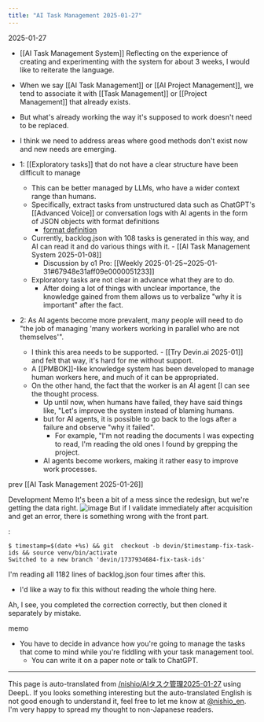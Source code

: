 ```yaml
---
title: "AI Task Management 2025-01-27"
---
```


2025-01-27
- [[AI Task Management System]] Reflecting on the experience of creating and experimenting with the system for about 3 weeks, I would like to reiterate the language.

- When we say [[AI Task Management]] or [[AI Project Management]], we tend to associate it with [[Task Management]] or [[Project Management]] that already exists.
- But what's already working the way it's supposed to work doesn't need to be replaced.
- I think we need to address areas where good methods don't exist now and new needs are emerging.
- 1: [[Exploratory tasks]] that do not have a clear structure have been difficult to manage
    - This can be better managed by LLMs, who have a wider context range than humans.
    - Specifically, extract tasks from unstructured data such as ChatGPT's [[Advanced Voice]] or conversation logs with AI agents in the form of JSON objects with format definitions
        - [format definition](https://github.com/nishio/ai_project_manager/blob/main/docs/task_format.md)
    - Currently, backlog.json with 108 tasks is generated in this way, and AI can read it and do various things with it.
            - [[AI Task Management System 2025-01-08]]
        - Discussion by o1 Pro: [[Weekly 2025-01-25~2025-01-31#67948e31aff09e0000051233]]
    - Exploratory tasks are not clear in advance what they are to do.
        - After doing a lot of things with unclear importance, the knowledge gained from them allows us to verbalize "why it is important" after the fact.
- 2: As AI agents become more prevalent, many people will need to do "the job of managing 'many workers working in parallel who are not themselves'".
    - I think this area needs to be supported.
            - [[Try Devin.ai 2025-01]] and felt that way, it's hard for me without support.
    - A [[PMBOK]]-like knowledge system has been developed to manage human workers here, and much of it can be appropriated.
    - On the other hand, the fact that the worker is an AI agent [I can see the thought process.
        - Up until now, when humans have failed, they have said things like, "Let's improve the system instead of blaming humans.
        - but for AI agents, it is possible to go back to the logs after a failure and observe "why it failed".
            - For example, "I'm not reading the documents I was expecting to read, I'm reading the old ones I found by grepping the project.
        - AI agents become workers, making it rather easy to improve work processes.

prev  [[AI Task Management 2025-01-26]]


Development Memo
It's been a bit of a mess since the redesign, but we're getting the data right.
![image](https://gyazo.com/28d2445a28dd8a0112102013d9351b73/thumb/1000)
But if I validate immediately after acquisition and get an error, there is something wrong with the front part.

:

```
$ timestamp=$(date +%s) && git  checkout -b devin/$timestamp-fix-task-ids && source venv/bin/activate
Switched to a new branch 'devin/1737934684-fix-task-ids'
```

I'm reading all 1182 lines of backlog.json four times after this.
- I'd like a way to fix this without reading the whole thing here.

Ah, I see, you completed the correction correctly, but then cloned it separately by mistake.

memo
- You have to decide in advance how you're going to manage the tasks that come to mind while you're fiddling with your task management tool.
    - You can write it on a paper note or talk to ChatGPT.

---
This page is auto-translated from [/nishio/AIタスク管理2025-01-27](https://scrapbox.io/nishio/AIタスク管理2025-01-27) using DeepL. If you looks something interesting but the auto-translated English is not good enough to understand it, feel free to let me know at [@nishio_en](https://twitter.com/nishio_en). I'm very happy to spread my thought to non-Japanese readers.